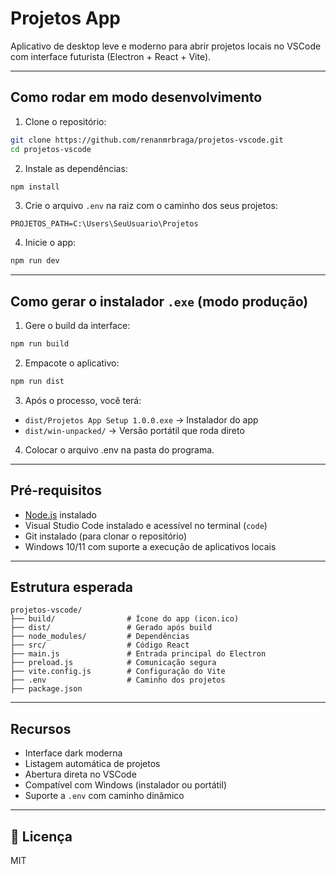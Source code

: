 
# Projetos App

Aplicativo de desktop leve e moderno para abrir projetos locais no VSCode com interface futurista (Electron + React + Vite).

---

## Como rodar em modo desenvolvimento

1. Clone o repositório:

```bash
git clone https://github.com/renanmrbraga/projetos-vscode.git
cd projetos-vscode
```

2. Instale as dependências:

```bash
npm install
```

3. Crie o arquivo `.env` na raiz com o caminho dos seus projetos:

```env
PROJETOS_PATH=C:\Users\SeuUsuario\Projetos
```

4. Inicie o app:

```bash
npm run dev
```

---

## Como gerar o instalador `.exe` (modo produção)

1. Gere o build da interface:

```bash
npm run build
```

2. Empacote o aplicativo:

```bash
npm run dist
```

3. Após o processo, você terá:

- `dist/Projetos App Setup 1.0.0.exe` → Instalador do app
- `dist/win-unpacked/` → Versão portátil que roda direto


4. Colocar o arquivo .env na pasta do programa.

---

## Pré-requisitos

- [Node.js](https://nodejs.org) instalado
- Visual Studio Code instalado e acessível no terminal (`code`)
- Git instalado (para clonar o repositório)
- Windows 10/11 com suporte a execução de aplicativos locais

---

## Estrutura esperada

```
projetos-vscode/
├── build/                # Ícone do app (icon.ico)
├── dist/                 # Gerado após build
├── node_modules/         # Dependências
├── src/                  # Código React
├── main.js               # Entrada principal do Electron
├── preload.js            # Comunicação segura
├── vite.config.js        # Configuração do Vite
├── .env                  # Caminho dos projetos
├── package.json
```

---

## Recursos

- Interface dark moderna
- Listagem automática de projetos
- Abertura direta no VSCode
- Compatível com Windows (instalador ou portátil)
- Suporte a `.env` com caminho dinâmico

---

## 📄 Licença

MIT
